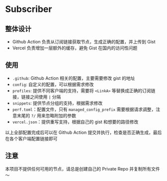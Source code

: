 # Subscriber

## 整体设计

- Github Action 负责从订阅链接获取节点，生成正确的配置，并上传到 Gist
- Vercel 负责增加一层额外的缓存，避免 Gist 在国内的访问性问题

## 使用

- `.github`: Github Action 相关的配置，主要需要修改 gist 的地址
- `config`: 自定义的配置，可以根据需求修改
- `profiles`: 提供不同客户端的支持，需要将 `<LinkA>` 等替换成正确的订阅链接，链接之间使用 `|` 分隔
- `snippets`: 提供节点分组的支持，根据需求修改
- `perf.toml`：配置文件，只有 `managed_config_prefix` 需要根据请求调整，注意末尾的 `?/` 用来忽略附加的参数
- `vercel.json`：提供重写支持，根据自己的 gist 和想要的路径修改

以上全部配置完成后可以在 Github Action 提交并执行，检查是否正确生成，最后在各个客户端配置链接即可

## 注意

本项目不提供任何可用的节点，请总是创建自己的 Private Repo 并复制所有文件～
